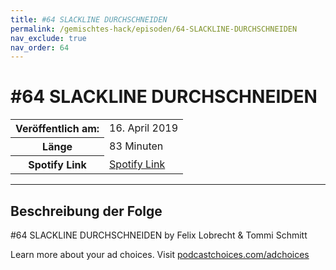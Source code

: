 ```yaml
---
title: #64 SLACKLINE DURCHSCHNEIDEN
permalink: /gemischtes-hack/episoden/64-SLACKLINE-DURCHSCHNEIDEN
nav_exclude: true
nav_order: 64
---
```


# #64 SLACKLINE DURCHSCHNEIDEN
<table class="resp-table dcf-table dcf-table-responsive dcf-table-bordered dcf-table-striped dcf-w-100%">
                    <tbody>
                        <tr>
                            <th scope="row">Veröffentlich am:</th>
                            <td data-label="Veröffentlich am:">16. April 2019</td>
                        </tr>
                        <tr>
                            <th scope="row">Länge </th>
                            <td data-label="Länge ">83 Minuten</td>
                        </tr><tr>
                                <th scope="row">Spotify Link</th>
                                <td data-label="Spotify Link"><a href="https://open.spotify.com/episode/4QdLvVwSRkb0SnZJXOScyU">Spotify Link</a></td>
                            </tr></tbody>
                </table>

***

## Beschreibung der Folge

<div>
<p>#64 SLACKLINE DURCHSCHNEIDEN by Felix Lobrecht &amp; Tommi Schmitt</p><p> </p><p>Learn more about your ad choices. Visit <a href="https://podcastchoices.com/adchoices">podcastchoices.com/adchoices</a></p>  
</div>

